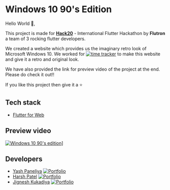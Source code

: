 # Windows 10 90's Edition

Hello World 👋,

This project is made for [**Hack20**](https://flutterhackathon.com/#/) - International Flutter Hackathon by **Flutron** a team of 3 rocking flutter developers.

We created a website which provides us the imaginary retro look of Microsoft Windows 10. We worked for [![time tracker](https://wakatime.com/badge/github/yashpaneliya/Windows10_90s_Edition.svg)](https://wakatime.com/badge/github/yashpaneliya/Windows10_90s_Edition) to make this website and give it a retro and original look.

We have also provided the link for preview video of the project at the end. Please do check it out!!

If you like this project then give it a ⭐ 

## Tech stack
  
  - [Flutter for Web](https://flutter.dev/)

## Preview video

[![Windows 10 90's edition](https://img.youtube.com/vi/IGdZjKkt4nI/0.jpg)](https://www.youtube.com/watch?v=IGdZjKkt4nI)]

## Developers

  -  [Yash Paneliya](https://github.com/yashpaneliya) [![Portfolio](https://img.shields.io/badge/Portfolio-black)](https://yashpaneliya.github.io/#/)
  -  [Harsh Patel](https://github.com/harshptl14) [![Portfolio](https://img.shields.io/badge/Portfolio-orange)](https://patelharsh.gq/#/)
  -  [Jignesh Kukadiya](https://github.com/jerry2501) [![Portfolio](https://img.shields.io/badge/Portfolio-white)](https://vibrant-colden-46fc7a.netlify.app/)
